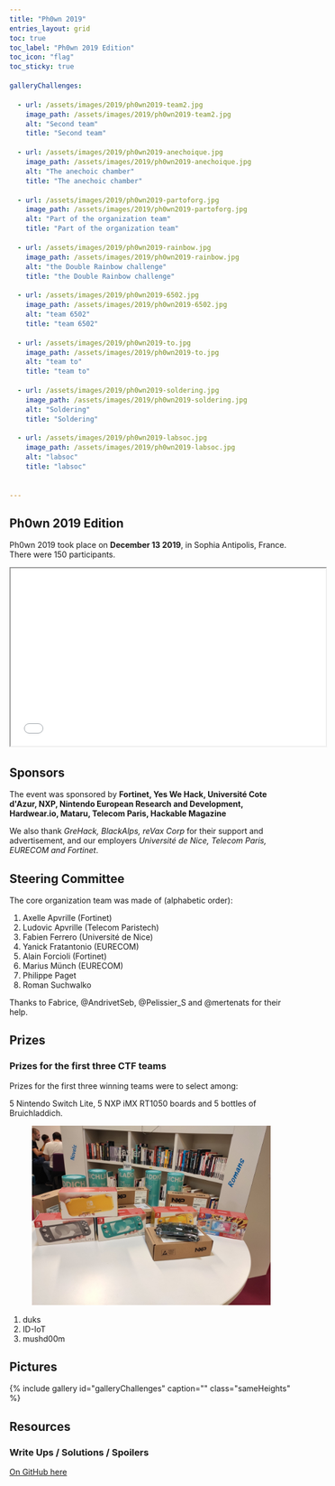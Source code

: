 ```yaml
---
title: "Ph0wn 2019"
entries_layout: grid
toc: true
toc_label: "Ph0wn 2019 Edition"
toc_icon: "flag"
toc_sticky: true

galleryChallenges:
 
  - url: /assets/images/2019/ph0wn2019-team2.jpg
    image_path: /assets/images/2019/ph0wn2019-team2.jpg
    alt: "Second team"
    title: "Second team"

  - url: /assets/images/2019/ph0wn2019-anechoique.jpg
    image_path: /assets/images/2019/ph0wn2019-anechoique.jpg
    alt: "The anechoic chamber"
    title: "The anechoic chamber"

  - url: /assets/images/2019/ph0wn2019-partoforg.jpg
    image_path: /assets/images/2019/ph0wn2019-partoforg.jpg
    alt: "Part of the organization team"
    title: "Part of the organization team"

  - url: /assets/images/2019/ph0wn2019-rainbow.jpg
    image_path: /assets/images/2019/ph0wn2019-rainbow.jpg
    alt: "the Double Rainbow challenge"
    title: "the Double Rainbow challenge"

  - url: /assets/images/2019/ph0wn2019-6502.jpg
    image_path: /assets/images/2019/ph0wn2019-6502.jpg
    alt: "team 6502"
    title: "team 6502"

  - url: /assets/images/2019/ph0wn2019-to.jpg
    image_path: /assets/images/2019/ph0wn2019-to.jpg
    alt: "team to"
    title: "team to"

  - url: /assets/images/2019/ph0wn2019-soldering.jpg
    image_path: /assets/images/2019/ph0wn2019-soldering.jpg
    alt: "Soldering"
    title: "Soldering"

  - url: /assets/images/2019/ph0wn2019-labsoc.jpg
    image_path: /assets/images/2019/ph0wn2019-labsoc.jpg
    alt: "labsoc"
    title: "labsoc"
  
 
---
```



## Ph0wn 2019 Edition
<p>
Ph0wn 2019 took place on <b>December 13 2019</b>, in Sophia Antipolis, France. There were 150 participants.
</p>

<iframe src="/assets/videos/ph0wn2019-coffee.mp4" width="560" height="315" allowfullscreen="allowfullscreen">
</iframe>

## Sponsors
<p>
The event was sponsored by <b>Fortinet, Yes We Hack, Universit&eacute; Cote d'Azur, NXP, Nintendo European Research and Development, Hardwear.io, Mataru, Telecom Paris, Hackable Magazine</b>
</p>
<p>
We also thank <i>GreHack, BlackAlps, reVax Corp</i> for their support and advertisement, and our employers <i>Universit&eacute; de Nice, Telecom Paris, EURECOM and Fortinet</i>.
</p>

## Steering Committee
The core organization team was made of (alphabetic order): 
<ol>
    <li>Axelle Apvrille (Fortinet)</li>
    <li>Ludovic Apvrille (Telecom Paristech)</li>
    <li>Fabien Ferrero (Universit&eacute; de Nice)</li>
    <li>Yanick Fratantonio (EURECOM)</li>
    <li>Alain Forcioli (Fortinet)</li>
    <li>Marius M&uuml;nch (EURECOM)</li>
    <li>Philippe Paget</li>
    <li>Roman Suchwalko</li>
</ol>
<p>
  Thanks to Fabrice, @AndrivetSeb, @Pelissier_S and @mertenats for their help.
</p>

## Prizes
<!-- prizes -->
<h3 >Prizes for the first three CTF teams</h3>
<p>
  Prizes for the first three winning teams were to select among:
</p>
<p>
5 Nintendo Switch Lite, 5 NXP iMX RT1050 boards and 5 bottles of Bruichladdich.
</p>

<figure class="align-center">
    <a href="/assets/images/2019/ph0wn2019-prizes.jpg" class="image-popup" title="Winners Prizes">
      <img src="/assets/images/2019/ph0wn2019-prizes.jpg" alt="Prizes - 2019">
    </a>
    <figcaption>
    <p class="text-center"></p>
  </figcaption>
</figure>

<ol>
  <li>duks</li>
  <li>ID-IoT</li>
  <li>mushd00m</li>
</ol>

## Pictures

{% include gallery id="galleryChallenges" caption="" class="sameHeights" %}



## Resources
### Write Ups / Solutions / Spoilers
<a href="https://github.com/ph0wn/writeups">On GitHub here</a>
 